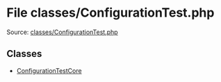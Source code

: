 File classes/ConfigurationTest.php
=========

Source: [classes/ConfigurationTest.php](https://github.com/PrestaShop/PrestaShop/blob/1.5.0.3/classes/ConfigurationTest.php)


Classes
-------

* [ConfigurationTestCore](class.ConfigurationTestCore.md)

